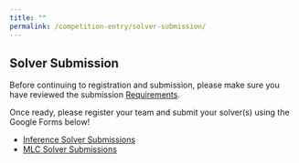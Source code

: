 ```yaml
---
title: ""
permalink: /competition-entry/solver-submission/
---
```


## Solver Submission

Before continuing to registration and submission, please make sure you have reviewed the submission [Requirements](./requirements.md).

Once ready, please register your team and submit your solver(s) using the Google Forms below!
* [Inference Solver Submissions](https://docs.google.com/forms/d/e/1FAIpQLSfM5IU0bc6s569igW1OyswgNIJLyyUt8QYVbzdJ0hfwyy3Xpw/viewform?usp=sf_link)
* [MLC Solver Submissions](https://docs.google.com/forms/d/e/1FAIpQLSceSOYKaabbLSwEo5WvFy0O97HBivM-XMgZgWiU2HxQyW5hzw/viewform?usp=sf_link)

